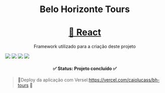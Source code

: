 <h1 align="center">Belo Horizonte Tours</h1>

<h1 align="center">
    <a href="https://pt-br.reactjs.org/">🔗 React</a>
</h1>
<p align="center">Framework utilizado para a criação deste projeto</p>

<img src="https://img.shields.io/github/issues/caiolucass/BhTours"/> <img src="https://img.shields.io/github/forks/caiolucass/BhTours"/> <img src="https://img.shields.io/github/stars/caiolucass/BhTours"/> <img src="	https://img.shields.io/github/license/caiolucass/BhTours"/>

<h4 align="center"> 
	✅  Status: Projeto concluído ✅ 
</h4>

> 🚀Deploy da aplicação com Versel:https://vercel.com/caiolucass/bh-tours 🚀 






